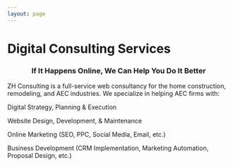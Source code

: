 ```yaml
---
layout: page
---
```


<!-- Services Section -->
# Digital Consulting Services
<h3 style="text-align:center;">If It Happens Online, We Can Help You Do It Better</h3>

ZH Consulting is a full-service web consultancy for the home construction, remodeling, and AEC industries. We specialize in helping AEC firms with:

<div id="digital-services">
  <div class="digital-services-col">
    <i class="fa fa-cogs fa-4x" aria-hidden="true"></i>
    <p>Digital Strategy, Planning & Execution</p>
    <i class="fa fa-desktop fa-4x" aria-hidden="true"></i>
    <p>Website Design, Development, & Maintenance</p>
  </div>
  <div class="digital-services-col">  
    <i class="fa fa-line-chart fa-4x" aria-hidden="true"></i>
    <p>Online Marketing (SEO, PPC, Social Media, Email, etc.)</p>
    <i class="fa fa-handshake-o fa-4x" aria-hidden="true"></i>
    <p>Business Development (CRM Implementation, Marketing Automation, Proposal Design, etc.)</p>
  </div>
</div>  
